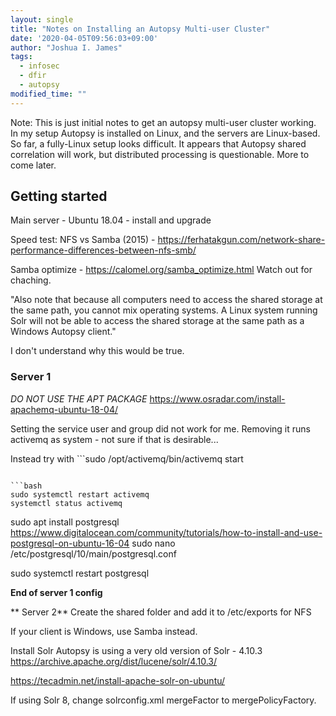 ```yaml
---
layout: single
title: "Notes on Installing an Autopsy Multi-user Cluster"
date: '2020-04-05T09:56:03+09:00'
author: "Joshua I. James"
tags:
  - infosec
  - dfir
  - autopsy
modified_time: ""
---
```


Note: This is just initial notes to get an autopsy multi-user cluster working. In my setup Autopsy is installed on Linux, and the servers are Linux-based. So far, a fully-Linux setup looks difficult. It appears that Autopsy shared correlation will work, but distributed processing is questionable. More to come later.

## Getting started
Main server - Ubuntu 18.04 - install and upgrade

Speed test: NFS vs Samba (2015) - https://ferhatakgun.com/network-share-performance-differences-between-nfs-smb/

Samba optimize - https://calomel.org/samba_optimize.html
Watch out for chaching.

"Also note that because all computers need to access the shared storage at the same path, you cannot mix operating systems. A Linux system running Solr will not be able to access the shared storage at the same path as a Windows Autopsy client."

I don't understand why this would be true.

### Server 1
*DO NOT USE THE APT PACKAGE* https://www.osradar.com/install-apachemq-ubuntu-18-04/

Setting the service user and group did not work for me. Removing it runs activemq as system - not sure if that is desirable...

Instead try with ```sudo /opt/activemq/bin/activemq start
```

```bash
sudo systemctl restart activemq
systemctl status activemq
```

sudo apt install postgresql
https://www.digitalocean.com/community/tutorials/how-to-install-and-use-postgresql-on-ubuntu-16-04
sudo nano /etc/postgresql/10/main/postgresql.conf

sudo systemctl restart postgresql

**End of server 1 config**

** Server 2**
Create the shared folder and add it to /etc/exports for NFS

If your client is Windows, use Samba instead.

Install Solr
Autopsy is using a very old version of Solr - 4.10.3
https://archive.apache.org/dist/lucene/solr/4.10.3/

https://tecadmin.net/install-apache-solr-on-ubuntu/

If using Solr 8, change solrconfig.xml mergeFactor to mergePolicyFactory.